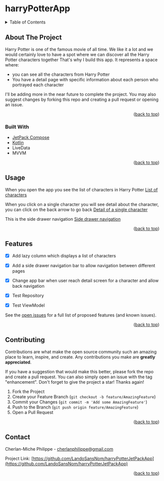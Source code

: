 # harryPotterApp


<!-- TABLE OF CONTENTS -->
<details>
  <summary>Table of Contents</summary>
  <ol>
    <li>
      <a href="#about-the-project">About The Project</a>
      <ul>
        <li><a href="#built-with">Built With</a></li>
      </ul>
    </li>
    <li><a href="#usage">Usage</a></li>
    <li><a href="#features">Features</a></li>
    <li><a href="#contact">Contact</a></li>
  </ol>
</details>



<!-- ABOUT THE PROJECT -->
## About The Project

Harry Potter is one of the famous movie of all time. We like it a lot and we would certainly love to have a spot where we can discover all the Harry Potter characters together
That's why I build this app. It represents a space where:
* you can see all the characters from Harry Potter
* You have a detail page with specific information about each person who portrayed each character

I'll be adding more in the near future to complete the project. You may also suggest changes by forking this repo and creating a pull request or opening an issue.


<p align="right">(<a href="#readme-top">back to top</a>)</p>



### Built With


* [JetPack Compose][JetpackCompose-url]
* [Kotlin][Kotlin-url]
* LiveData
* MVVM


<p align="right">(<a href="#readme-top">back to top</a>)</p>



<!-- USAGE EXAMPLES -->
## Usage

When you open the app you see the list of characters in Harry Potter
[List of characters](https://github.com/LandoSansNom/harryPotterJetPackApp/blob/main/screens/characters_list.png)

When you click on a single character you will see detail about the character, you can click on the back arrow to go back
[Detail of a single character](https://github.com/LandoSansNom/harryPotterJetPackApp/blob/main/screens/detail_character.png)

This is the side drawer navigation
[Side drawer navigation](https://github.com/LandoSansNom/harryPotterJetPackApp/blob/main/screens/side_drawer_navigation.png)

<p align="right">(<a href="#readme-top">back to top</a>)</p>



<!-- FEATURES -->
## Features

- [x] Add lazy column which displays a list of characters
- [x] Add a side drawer navigation bar to allow navigation between different pages
- [x] Change app bar when user reach detail screen for a character and allow back navigation
- [x] Test Repository
- [x] Test ViewModel
    

See the [open issues](https://github.com/othneildrew/Best-README-Template/issues) for a full list of proposed features (and known issues).

<p align="right">(<a href="#readme-top">back to top</a>)</p>



<!-- CONTRIBUTING -->
## Contributing

Contributions are what make the open source community such an amazing place to learn, inspire, and create. Any contributions you make are **greatly appreciated**.

If you have a suggestion that would make this better, please fork the repo and create a pull request. You can also simply open an issue with the tag "enhancement".
Don't forget to give the project a star! Thanks again!

1. Fork the Project
2. Create your Feature Branch (`git checkout -b feature/AmazingFeature`)
3. Commit your Changes (`git commit -m 'Add some AmazingFeature'`)
4. Push to the Branch (`git push origin feature/AmazingFeature`)
5. Open a Pull Request

<p align="right">(<a href="#readme-top">back to top</a>)</p>





<!-- CONTACT -->
## Contact

Cherlan-Miche Philippe - cherlanphilippe@gmail.com

Project Link: [https://github.com/LandoSansNom/harryPotterJetPackApp](https://github.com/LandoSansNom/harryPotterJetPackApp)

<p align="right">(<a href="#readme-top">back to top</a>)</p>




<!-- MARKDOWN LINKS & IMAGES -->
<!-- https://www.markdownguide.org/basic-syntax/#reference-style-links -->
[JetpackCompose-url]: https://developer.android.com/jetpack/compose/
[Kotlin-url]: https://kotlinlang.org/


